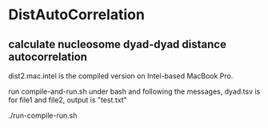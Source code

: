 # DistAutoCorrelation

## calculate nucleosome dyad-dyad distance autocorrelation

dist2.mac.intel is the compiled version on Intel-based MacBook Pro.

run compile-and-run.sh under bash and following the messages, dyad.tsv is for file1 and file2, output is "test.txt"

./run-compile-run.sh
